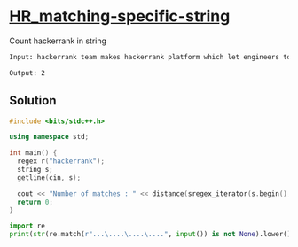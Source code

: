 # [HR_matching-specific-string](https://www.hackerrank.com/challenges/matching-specific-string)

Count hackerrank in string

```txt
Input: hackerrank team makes hackerrank platform which let engineers to hone their skills

Output: 2
```

## Solution

```cpp
#include <bits/stdc++.h>

using namespace std;

int main() {
  regex r("hackerrank");
  string s;
  getline(cin, s);

  cout << "Number of matches : " << distance(sregex_iterator(s.begin(), s.end(), r), sregex_iterator()) << endl;
  return 0;
}
```

```py
import re
print(str(re.match(r"...\....\....\....", input()) is not None).lower())
```
